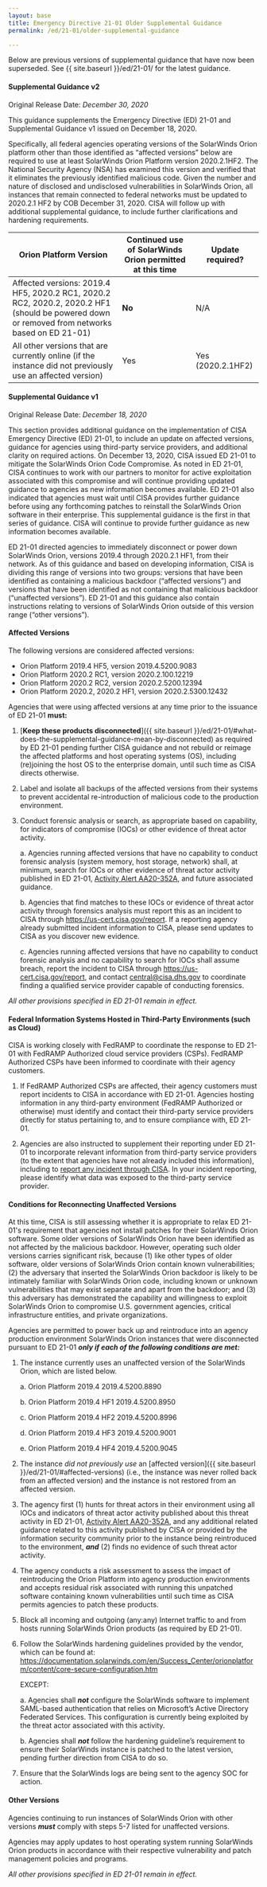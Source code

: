 ```yaml
---
layout: base
title: Emergency Directive 21-01 Older Supplemental Guidance
permalink: /ed/21-01/older-supplemental-guidance

---
```

Below are previous versions of supplemental guidance that have now been superseded. See {{ site.baseurl }}/ed/21-01/ for the latest guidance.

#### Supplemental Guidance v2
Original Release Date: _December 30, 2020_

This guidance supplements the Emergency Directive (ED) 21-01 and Supplemental Guidance v1 issued on December 18, 2020.

Specifically, all federal agencies operating versions of the SolarWinds Orion platform other than those identified as “affected versions” below are required to use at least SolarWinds Orion Platform version 2020.2.1HF2. The National Security Agency (NSA) has examined this version and verified that it eliminates the previously identified malicious code. Given the number and nature of disclosed and undisclosed vulnerabilities in SolarWinds Orion, all instances that remain connected to federal networks must be updated to 2020.2.1 HF2 by COB December 31, 2020. CISA will follow up with additional supplemental guidance, to include further clarifications and hardening requirements.  

 |   **Orion Platform Version**    | **Continued use of SolarWinds Orion permitted at this time** | **Update required?** |
 | ----------- | -------- | ---------------- |
 | Affected versions: 2019.4 HF5, 2020.2 RC1, 2020.2 RC2, 2020.2, 2020.2 HF1 (should be powered down or removed from networks based on ED 21-01)  | **No** | N/A |
 | All other versions that are currently online (if the instance did not previously use an affected version) | Yes | Yes (2020.2.1HF2)

#### Supplemental Guidance v1
Original Release Date: _December 18, 2020_

This section provides additional guidance on the implementation of CISA Emergency Directive (ED) 21-01, to include an update on affected versions, guidance for agencies using third-party service providers, and additional clarity on required actions. On December 13, 2020, CISA issued ED 21-01 to mitigate the SolarWinds Orion Code Compromise. As noted in ED 21-01, CISA continues to work with our partners to monitor for active exploitation associated with this compromise and will continue providing updated guidance to agencies as new information becomes available. ED 21-01 also indicated that agencies must wait until CISA provides further guidance before using any forthcoming patches to reinstall the SolarWinds Orion software in their enterprise. This supplemental guidance is the first in that series of guidance. CISA will continue to provide further guidance as new information becomes available.

ED 21-01 directed agencies to immediately disconnect or power down SolarWinds Orion, versions 2019.4 through 2020.2.1 HF1, from their network. As of this guidance and based on developing information, CISA is dividing this range of versions into two groups: versions that have been identified as containing a malicious backdoor (“affected versions”) and versions that have been identified as not containing that malicious backdoor (“unaffected versions”). ED 21-01 and this guidance also contain instructions relating to versions of SolarWinds Orion outside of this version range (“other versions”).

#### Affected Versions

The following versions are considered affected versions:
-   Orion Platform 2019.4 HF5, version 2019.4.5200.9083
-   Orion Platform 2020.2 RC1, version 2020.2.100.12219
-   Orion Platform 2020.2 RC2, version 2020.2.5200.12394
-   Orion Platform 2020.2, 2020.2 HF1, version 2020.2.5300.12432

Agencies that were using affected versions at any time prior to the issuance of ED 21-01 **must:**

1.	[**Keep these products disconnected**]({{ site.baseurl }}/ed/21-01/#what-does-the-supplemental-guidance-mean-by-disconnected) as required by ED 21-01 pending further CISA guidance and not rebuild or reimage the affected platforms and host operating systems (OS), including (re)joining the host OS to the enterprise domain, until such time as CISA directs otherwise.

2.	Label and isolate all backups of the affected versions from their systems to prevent accidental re-introduction of malicious code to the production environment.

3.	Conduct forensic analysis or search, as appropriate based on capability, for indicators of compromise (IOCs) or other evidence of threat actor activity.

    a. Agencies running affected versions that have no capability to conduct forensic analysis (system memory, host storage, network) shall, at minimum, search for IOCs or    other evidence of threat actor activity published in ED 21-01, [Activity Alert AA20-352A](https://us-cert.cisa.gov/ncas/alerts/aa20-352a), and future associated guidance.

    b.	Agencies that find matches to these IOCs or evidence of threat actor activity through forensics analysis must report this as an incident to CISA through <https://us-cert.cisa.gov/report>. If a reporting agency already submitted incident information to CISA, please send updates to CISA as you discover new evidence.

    c.	Agencies running affected versions that have no capability to conduct forensic analysis and no capability to search for IOCs shall assume breach, report the incident to CISA through <https://us-cert.cisa.gov/report>, and contact <central@cisa.dhs.gov> to coordinate finding a qualified service provider capable of conducting forensics.

_All other provisions specified in ED 21-01 remain in effect._

#### Federal Information Systems Hosted in Third-Party Environments (such as Cloud)

CISA is working closely with FedRAMP to coordinate the response to ED 21-01 with FedRAMP Authorized cloud service providers (CSPs). FedRAMP Authorized CSPs have been informed to coordinate with their agency customers.

1.	 If FedRAMP Authorized CSPs are affected, their agency customers must report incidents to CISA in accordance with ED 21-01. Agencies hosting information in any third-party environment (FedRAMP Authorized or otherwise) must identify and contact their third-party service providers directly for status pertaining to, and to ensure compliance with, ED 21-01.

2.	Agencies are also instructed to supplement their reporting under ED 21-01 to incorporate relevant information from third-party service providers (to the extent that agencies have not already included this information), including to [report any incident through CISA](https://us-cert.cisa.gov/report). In your incident reporting, please identify what data was exposed to the third-party service provider.

#### Conditions for Reconnecting Unaffected Versions

At this time, CISA is still assessing whether it is appropriate to relax ED 21-01's requirement that agencies not install patches for their SolarWinds Orion software. Some older versions of SolarWinds Orion have been identified as not affected by the malicious backdoor. However, operating such older versions carries significant risk, because (1) like other types of older software, older versions of SolarWinds Orion contain known vulnerabilities; (2) the adversary that inserted the SolarWinds Orion backdoor is likely to be intimately familiar with SolarWinds Orion code, including known or unknown vulnerabilities that may exist separate and apart from the backdoor; and (3) this adversary has demonstrated the capability and willingness to exploit SolarWinds Orion to compromise U.S. government agencies, critical infrastructure entities, and private organizations.

Agencies are permitted to power back up and reintroduce into an agency production environment SolarWinds Orion instances that were disconnected pursuant to ED 21-01 _**only if each of the following conditions are met:**_

1.  The instance currently uses an unaffected version of the SolarWinds Orion, which are listed below.

    a.  Orion Platform 2019.4 2019.4.5200.8890

    b.  Orion Platform 2019.4 HF1 2019.4.5200.8950

    c.  Orion Platform 2019.4 HF2 2019.4.5200.8996

    d.  Orion Platform 2019.4 HF3 2019.4.5200.9001

    e.  Orion Platform 2019.4 HF4 2019.4.5200.9045

2.	The instance _did not previously use_ an [affected version]({{ site.baseurl }}/ed/21-01/#affected-versions) (i.e., the instance was never rolled back from an affected version) and the instance is not restored from an affected version.

3.	The agency first (1) hunts for threat actors in their environment using all IOCs and indicators of threat actor activity published about this threat activity in ED 21-01, [Activity Alert AA20-352A](https://us-cert.cisa.gov/ncas/alerts/aa20-352a), and any additional related guidance related to this activity published by CISA or provided by the information security community prior to the instance being reintroduced to the environment, _**and**_ (2) finds no evidence of such threat actor activity.

4.	The agency conducts a risk assessment to assess the impact of reintroducing the Orion Platform into agency production environments and accepts residual risk associated with running this unpatched software containing known vulnerabilities until such time as CISA permits agencies to patch these products.

5.	Block all incoming and outgoing (any:any) Internet traffic to and from hosts running SolarWinds Orion products (as required by ED 21-01).

6.	Follow the SolarWinds hardening guidelines provided by the vendor, which can be found at: <https://documentation.solarwinds.com/en/Success_Center/orionplatform/content/core-secure-configuration.htm>

    EXCEPT:

    a.	Agencies shall _**not**_ configure the SolarWinds software to implement SAML-based authentication that relies on Microsoft’s Active Directory Federated Services. This configuration is currently being exploited by the threat actor associated with this activity.

    b.	Agencies shall _**not**_ follow the hardening guideline’s requirement to ensure their SolarWinds instance is patched to the latest version, pending further direction from CISA to do so.

7.	Ensure that the SolarWinds logs are being sent to the agency SOC for action.

#### Other Versions

Agencies continuing to run instances of SolarWinds Orion with other versions _**must**_ comply with steps 5-7 listed for unaffected versions.

Agencies may apply updates to host operating system running SolarWinds Orion products in accordance with their respective vulnerability and patch management policies and programs.

_All other provisions specified in ED 21-01 remain in effect._
